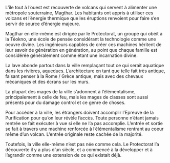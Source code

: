 L’île tout à l’ouest est recouverte de volcans qui servent à alimenter une métropole souterraine, Magthar. Les habitants ont appris à utiliser ces volcans et l’énergie thermique que les éruptions renvoient pour faire s’en servir de source d’énergie majeure.

Magthar en elle-même est dirigée par le Protectorat, un groupe qui obéit à la Téokno, une école de pensée considérant la technologie comme une oeuvre divine. Les ingénieurs capables de créer ces machines héritent de leur savoir de génération en génération, au point que chaque famille est considérée généralement comme étant une incarnation divine.

La lave abonde partout dans la ville remplaçant tout ce qui serait aquatique dans les rivières,
aqueducs. L’architecture en tant que telle fait très antique, faisant penser à la Rome / Grèce antique, mais avec des chevaux mécaniques et des écrans sur les murs.

La plupart des mages de la ville s’adonnent à l’élémentalisme, principalement à celle de feu, mais les mages de classes sont aussi présents pour du damage control et ce genre de choses.

Pour accéder à la ville, les étrangers doivent accomplir l’Epreuve de la Purification pour qu’on leur révèle l’accès. Toute personne n’étant jamais rentrée se fait exécuter à vue si elle ne l’a pas accomplie. L’entrée et sortie se fait à travers une machine renforcée à l’élémentalisme rentrant au coeur même d’un volcan. L’entrée originale reste cachée de la majorité.

Toutefois, la ville elle-même n’est pas née comme cela. Le Protectorat l’a découverte il y a plus d’un siècle, et a commencé à la développer et à l’agrandir comme une extension de ce qui existait déjà.